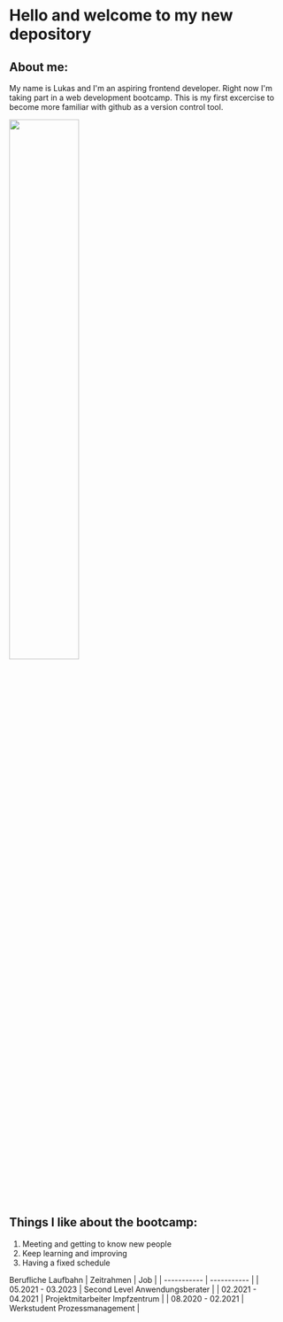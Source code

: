 # Hello and welcome to my new depository

## About me:
My name is Lukas and I'm an aspiring frontend developer. Right now I'm taking part in a web development bootcamp. This is my first excercise to become more familiar with github as a version control tool.



<img src= "https://user-images.githubusercontent.com/130902818/232498646-2cd797ac-6683-4020-b482-762271fe2c04.jpeg" width=50%>

## Things I like about the bootcamp:
1. Meeting and getting to know new people
2. Keep learning and improving
3. Having a fixed schedule


Berufliche Laufbahn
| Zeitrahmen | Job |
| ----------- | ----------- |
| 05.2021 - 03.2023 | Second Level Anwendungsberater |
| 02.2021 - 04.2021 | Projektmitarbeiter Impfzentrum |
| 08.2020 - 02.2021 | Werkstudent Prozessmanagement |

